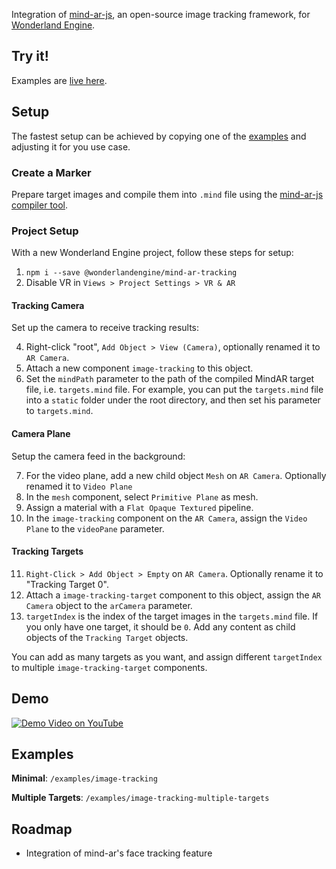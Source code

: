 Integration of [mind-ar-js](https://github.com/hiukim/mind-ar-js), an
open-source image tracking framework,
for [Wonderland Engine](https://wonderlandengine.com/).

## Try it!

Examples are [live here](https://wonderlandengine.github.io/wonderland-mind-ar-tracking).

## Setup

The fastest setup can be achieved by copying one of the [examples](#examples)
and adjusting it for you use case.

### Create a Marker

Prepare target images and compile them into `.mind` file using the
[mind-ar-js compiler tool](https://hiukim.github.io/mind-ar-js-doc/tools/compile).

### Project Setup

With a new Wonderland Engine project, follow these steps for setup:

1. `npm i --save @wonderlandengine/mind-ar-tracking`
2. Disable VR in `Views > Project Settings > VR & AR`

#### Tracking Camera

Set up the camera to receive tracking results:

4. Right-click "root", `Add Object > View (Camera)`, optionally renamed it to `AR Camera`.
5. Attach a new component `image-tracking` to this object.
6. Set the `mindPath` parameter to the path of the compiled MindAR target file, i.e. `targets.mind` file.
   For example, you can put the `targets.mind` file into a `static` folder under the root directory,
   and then set his parameter to `targets.mind`.

#### Camera Plane

Setup the camera feed in the background:

7. For the video plane, add a new child object `Mesh` on `AR Camera`. Optionally renamed it to `Video Plane`
8. In the `mesh` component, select `Primitive Plane` as mesh.
9. Assign a material with a `Flat Opaque Textured` pipeline.
10. In the `image-tracking` component on the `AR Camera`, assign the `Video Plane` to the `videoPane` parameter.

#### Tracking Targets

11. `Right-Click > Add Object > Empty` on `AR Camera`. Optionally rename it to "Tracking Target 0".
12. Attach a `image-tracking-target` component to this object, assign the `AR Camera` object to the `arCamera` parameter.
13. `targetIndex` is the index of the target images in the `targets.mind` file. If you only have one target, it should be `0`.
    Add any content as child objects of the `Tracking Target` objects.

You can add as many targets as you want, and assign different `targetIndex` to multiple `image-tracking-target` components.

## Demo

[![Demo Video on YouTube](https://img.youtube.com/vi/0PJngMiO_tM/0.jpg)](https://www.youtube.com/watch?v=0PJngMiO_tM)

## Examples

**Minimal**: `/examples/image-tracking`

**Multiple Targets**: `/examples/image-tracking-multiple-targets`

## Roadmap

- Integration of mind-ar's face tracking feature
